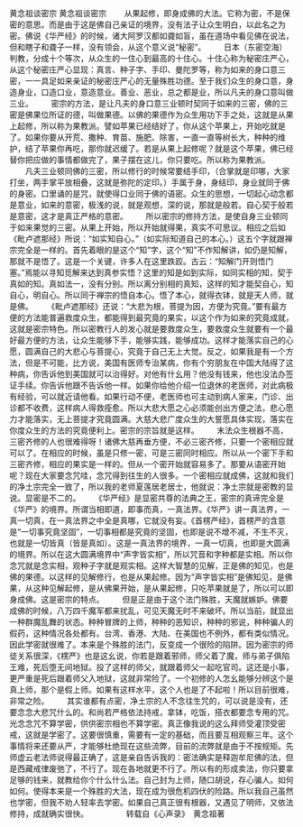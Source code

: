 黄念祖谈密宗
      黄念祖谈密宗            　　从果起修，即身成佛的大法。它称为密，不是保密的意思。而是由于这是佛自己亲证的境界，没有法子让众生明白，以此名之为密。佛说《华严经》的时候，诸大阿罗汉都如聋如盲，虽在道场中看见佛在说法，但和瞎子和聋子一样，没有领会，从这个意义说“秘密”。  　　日本（东密空海）判教，分成十个等次，从众生的一住心到最高的十住心。十住心称为秘密庄严心，从这个秘密庄严心显现：真言、种子字、手印、曼陀罗等，称为如来的身口意三密，一一具足如来亲证的秘密庄严心的无量殊胜功德。至于我们众生的身口意，身造身业，口造口业，意造意业。善业、恶业，总之都是业，所以凡夫的身口意叫做三业。  　　密宗的方法，是让凡夫的身口意三业顿时契同于如来的三密，佛的三密是佛果位所证的德，叫做果德。以佛的果德作为众生用功下手之处，这就是从果上起修，所以称为果教派。譬如苹果已经结好了，你从这个苹果上，开始吃就是了。如果你要从开荒、撒种、育苗、施肥、除害，一直一直等树长大，种种的维护，结了苹果你再吃，那你就迟缓了。若是从果上起修呢？就是这个苹果，佛已经替你把应做的事情都做完了，果子摆在这儿，你只要吃。所以称为果教派。  　　凡夫三业顿同佛的三密，所以修行的时候常要结手印，（合掌就是印哪，大家打坐，两手掌平放相叠，这就是弥陀的定印。）手属于身，身结印，身业就同于佛的身密。口里诵的是咒，就使得口业同于佛的语密。众生的思想，一切起心动念都是意业，如来的意密，极浅的说，就是观想，深的说，那就是般若。自心契于般若是意密，这才是真正严格的意密。  　　所以密宗的修持方法，是使自身三业顿同于如来果觉的三密。从果上开始，所以开始就得果，真实不可思议。相应之后如《毗卢遮那经》所说：“如实知自心。”（如实际知道自己的本心。）这五个字就跟禅宗完全是一样的。首先着眼的是这个“知”字，这个“知”不作知解讲，如仍是知解，那就不是悟了。这是一个关键，许多人在这里跌跤。古云：“知解门开则悟门塞。”焉能以寻知觅解来达到真参实悟？这里的知是如到实际，如同实相的知，契于真如的知。真如法一，没有分别。所以离分别相的真知，这样的知才能契自心，知自心，明自心。所以同于禅宗的悟自本心。悟了本心，就得衣钵，就是天人师，就是佛。  　　《毗卢遮那经》还说：“大悲为根，菩提为因，方便为究竟。”要有最方便的方法能普遍救度众生，都能得到最究竟的果实，以这个作为如来的究竟成就，这就是密宗特色。所以密教行人的发心就是要救度众生，要救度众生就要有一个最好最方便的方法，让众生能够下手，能够实践，能够成功。这样才能落实自己的心愿，圆满自己的大悲心与菩提心，究竟于自己无上大觉。反之，如果我是有一个方法，但是不可能，比方说，美国有医师专治某病，你有个穷朋友在中国大陆得了这种病，你告诉他到美国就可以治得好。对他有什幺用？他没有钱来，他也没法办签证手续。你告诉他跟不告诉他一样。如果你给他介绍一位退休的老医师，对此病极有经验，可以就近请他看。如果行动不便，老医师也可主动到病人家来，门诊、出诊都不收费，这样病人得救痊愈。所以大悲大愿之心必须能创出方便之法，悲心愿力才能落实，无上菩提才究竟圆满。大慈大悲广度众生的大誓愿具体实现，落实在你度众生的方法的究竟便利上。密宗的宗旨就是这样。  　　末法众生根器不高，三密齐修的人也很难得呀！诸佛大慈再垂方便，不必三密齐修，只要一个密相应就可以了。在相应的时候，虽是只修一密，可是三密同时相应。所以从一个密下手和三密齐修，相应的果实是一样的。但从一个密开始就容易多了。那要从语密开始呢？现在大家要念咒哇，念咒得到往生的人很多。一个密相应就成佛，这就和我们的净土宗完全一致了，所以我的老师夏莲居老居士，他就说：净土宗就是密教的显说。显密是不二的。  　　《华严经》是显密共尊的法典之王，密宗的真谛完全是《华严》的境界。所谓当相即道，即事而真，一真法界。《华严》讲一真法界，一真一切真，在一真法界之中全是真哪，它就没有妄。《首楞严经》，首楞严的含意是“一切事究竟坚固”，一切事相都是究竟的坚固，也即是说不增不减，不生不灭，也就是一切皆真（皆是真如）。这是一真法界的境界，一真一切真，也即是大圆满的境界。所以在这大圆满境界中“声字皆实相”，所以咒音和字种都是实相。所以你念咒就是念实相，观种子字就是观实相。这样大智慧的见解，正是佛的知见，也是佛的果德。以这样的见解修行，也是从果起修。因为“声字皆实相”是佛知见，是佛果，从这种见解起修，是从佛果开始，是从果起修，只吃苹果就是了，所以可以即身成佛。这是密宗的特点。  　　但是正是由于这个法门殊胜，天魔就嫉妒。佛要成佛的时候，八万四千魔军都来扰乱，可见天魔无时不来破坏。所以当前，就显出一种群魔乱舞的状态。种种冒牌的上师，种种的恶知识，种种的邪说，种种骗人的假药，这种情况各处都有。台湾、香港、大陆、在美国也不例外，都有类似情况。因此学密就很难了。本来是个殊胜的法门，反变成一个很险的陷阱。因为密宗的师徒关系很深，《楞严》也是这幺说，你若是跟着邪师，师父着了魔，师与弟子俱陷王难，死后堕无间地狱。投了这样的师父，就跟着师父一起吃官司。这还是小事，更严重是死后跟着师父入地狱，这就非常险了。一个初修的人怎幺能够分辨这个是真上师，那个是假上师。如果有这样水平，这个人也是了不起啦！所以目前很难，非常之险。  　　其实谁都有点密，净土宗的人不念往生咒的，可以说是没有，还要念念大悲咒什么的。和尚若严格依法持戒，拿钵，吃饭，搭衣都要念专用的咒。光念念咒不算学密，供供密宗相也不算学密。真正像我说的这么拜师受灌顶受密戒，这就是学密了。这要很慎重，需要有一定的基础，而且要互相观察三年。这个事情将来还要从严，才能够杜绝现在这些流弊，目前的流弊就是由于不按规矩。先师虚云老法师说得最正确了，这是亲自告诉我的：密法确实是释迦牟尼佛的法，但是西藏戒律废弛了，不行了。现在各地就更不行了。所以有的形成卖法，你只要拿足够的钱来，就教给你个什么什么法。自己封为上师，随口胡说，存心骗人。如何如何。使得本来是一个殊胜的大法，现在成为很危机四伏的险路。所以我自己虽然也学密，但我不劝人轻率去学密。如果自己真正很有根器，又遇见了明师，又依法修持，成就确实很快。　　　 　　转载自《心声录》　黄念祖著     
